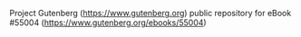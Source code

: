 Project Gutenberg (https://www.gutenberg.org) public repository for
eBook #55004 (https://www.gutenberg.org/ebooks/55004)
